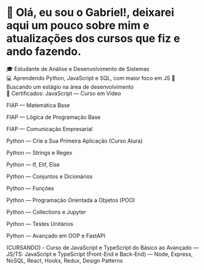 # 👋 Olá, eu sou o Gabriel!, deixarei aqui um pouco sobre mim e atualizações dos cursos que fiz e ando fazendo.

🎓 Estudante de Análise e Desenvolvimento de Sistemas  
💻 Aprendendo Python, JavaScript e SQL, com maior foco em JS 
🚀 Buscando um estágio na área de desenvolvimento  
📜 Certificados:
JavaScript — Curso em Vídeo

FIAP — Matemática Base

FIAP — Lógica de Programação Base

FIAP — Comunicação Empresarial

Python — Crie a Sua Primeira Aplicação (Curso Alura)

Python — Strings e Regex

Python — If, Elif, Else

Python — Conjuntos e Dicionários

Python — Funções

Python — Programação Orientada a Objetos (POO)

Python — Collections e Jupyter

Python — Testes Unitários

Python — Avançado em OOP e FastAPI

(CURSANDO) - Curso de JavaScript e TypeScript do Básico ao Avançado — JS/TS: JavaScript e TypeScript (Front-End e Back-End) — Node, Express, NoSQL, React, Hooks, Redux, Design Patterns


